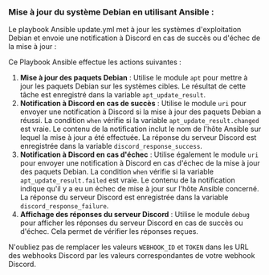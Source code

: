 ### Mise à jour du système Debian en utilisant Ansible :

Le playbook Ansible update.yml met à jour les systèmes d'exploitation Debian et envoie une notification à Discord en cas de succès ou d'échec de la mise à jour :


Ce Playbook Ansible effectue les actions suivantes :

1.  **Mise à jour des paquets Debian** : Utilise le module `apt` pour mettre à jour les paquets Debian sur les systèmes cibles. Le résultat de cette tâche est enregistré dans la variable `apt_update_result`.
2.  **Notification à Discord en cas de succès** : Utilise le module `uri` pour envoyer une notification à Discord si la mise à jour des paquets Debian a réussi. La condition `when` vérifie si la variable `apt_update_result.changed` est vraie. Le contenu de la notification inclut le nom de l'hôte Ansible sur lequel la mise à jour a été effectuée. La réponse du serveur Discord est enregistrée dans la variable `discord_response_success`.
3.  **Notification à Discord en cas d'échec** : Utilise également le module `uri` pour envoyer une notification à Discord en cas d'échec de la mise à jour des paquets Debian. La condition `when` vérifie si la variable `apt_update_result.failed` est vraie. Le contenu de la notification indique qu'il y a eu un échec de mise à jour sur l'hôte Ansible concerné. La réponse du serveur Discord est enregistrée dans la variable `discord_response_failure`.
4.  **Affichage des réponses du serveur Discord** : Utilise le module `debug` pour afficher les réponses du serveur Discord en cas de succès ou d'échec. Cela permet de vérifier les réponses reçues.

N'oubliez pas de remplacer les valeurs `WEBHOOK_ID` et `TOKEN` dans les URL des webhooks Discord par les valeurs correspondantes de votre webhook Discord.
